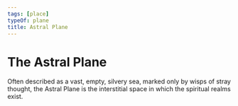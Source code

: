 ```yaml
---
tags: [place]
typeOf: plane
title: Astral Plane
---
```

# The Astral Plane



Often described as a vast, empty, silvery sea, marked only by wisps of stray thought, the Astral Plane is the interstitial space in which the spiritual realms exist. 

